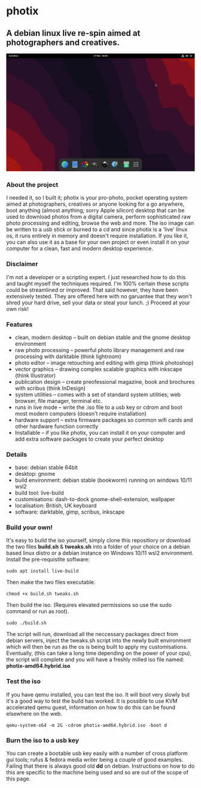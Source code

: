 # photix

## A debian linux live re-spin aimed at photographers and creatives.
![photix-live-linux-desktop-screenshot](https://github.com/pagepusher/photix/blob/main/photix-desktop.png)
### About the project
I needed it, so I built it; photix is your pro-photo, pocket operating system aimed at photographers, creatives or anyone looking for a go anywhere, boot anything (almost anything; sorry Apple silicon) desktop that can be used to download photos from a digital camera, perform sophisticated raw photo processing and editing, browse the web and more. The iso image can be written to a usb stick or burned to a cd and since photix is a 'live' linux os, it runs entirely in memory and doesn't require installation. If you like it, you can also use it as a base for your own project or even install it on your computer for a clean, fast and modern desktop experience.

### Disclaimer
I'm not a developer or a scripting expert. I just researched how to do this and taught myself the techniques required. I'm 100% certain these scripts could be streamlined or improved. That said however, they have been extensively tested. They are offered here with no garuantee that they won't shred your hard drive, sell your data or steal your lunch. ;) Proceed at your own risk! 

### Features
- clean, modern desktop – built on debian stable and the gnome desktop environment
- raw photo processing – powerful photo library management and raw processing with darktable (think lightroom)
- photo editor – image retouching and editing with gimp (think photoshop)
- vector graphics – drawing complex scalable graphics with inkscape (think Illustrator)
- publication design – create preofessional magazine, book and brochures with scribus (think InDesign) 
- system utilities – comes with a set of standard system utilities; web browser, file manager, terminal etc.
- runs in live mode – write the .iso file to a usb key or cdrom and boot most modern computers (doesn't require installation)
- hardware support – extra firmware packages so common wifi cards and other hardware function correctly
- Installable – if you like photix, you can install it on your computer and add extra software packages to create your perfect desktop

### Details
- base: debian stable 64bit
- desktop: gnome
- build environment: debian stable (bookworm) running on windows 10/11 wsl2
- build tool: live-build
- customisations: dash-to-dock gnome-shell-extension, wallpaper
- localisation: British, UK keyboard
- software: darktable, gimp, scribus, inkscape

### Build your own!
It's easy to build the iso yourself, simply clone this repositiory or download the two files **build.sh** & **tweaks.sh** into a folder of your choice on a debian based linux distro or a debian instance on Windows 10/11 wsl2 environment. Install the pre-requistite software:
```
sudo apt install live-build
```
Then make the two files executable.
```
chmod +x build.sh tweaks.sh
```
Then build the iso. (Requires elevated permissions so use the sudo command or run as root).
```
sudo ./build.sh
```
The script will run, download all the neccessary packages direct from debian servers, inject the tweaks.sh script into the newly built environment which will then be run as the os is being built to apply my customisations. Eventually, (this can take a long time depending on the power of your cpu), the script will complete and you will have a freshly milled iso file named: **photix-amd64.hybrid.iso**

### Test the iso
If you have qemu installed, you can test the iso. It will boot very slowly but it's a good way to test the build has worked. It is possible to use KVM accelerated qemu guest, information on how to do this can be found elsewhere on the web.
```
qemu-system-x64 -m 2G -cdrom photix-amd64.hybrid.iso -boot d
```

### Burn the iso to a usb key
You can create a bootable usb key easily with a number of cross platform gui tools; rufus & fedora media writer being a couple of good examples. Failing that there is always good old **dd** on debian. Instructions on how to do this are specific to the machine being used and so are out of the scope of this page.
